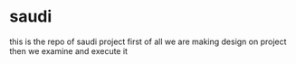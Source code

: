 # saudi
this is the repo of saudi project
first of all we are making design on project 
then we examine and execute it 
